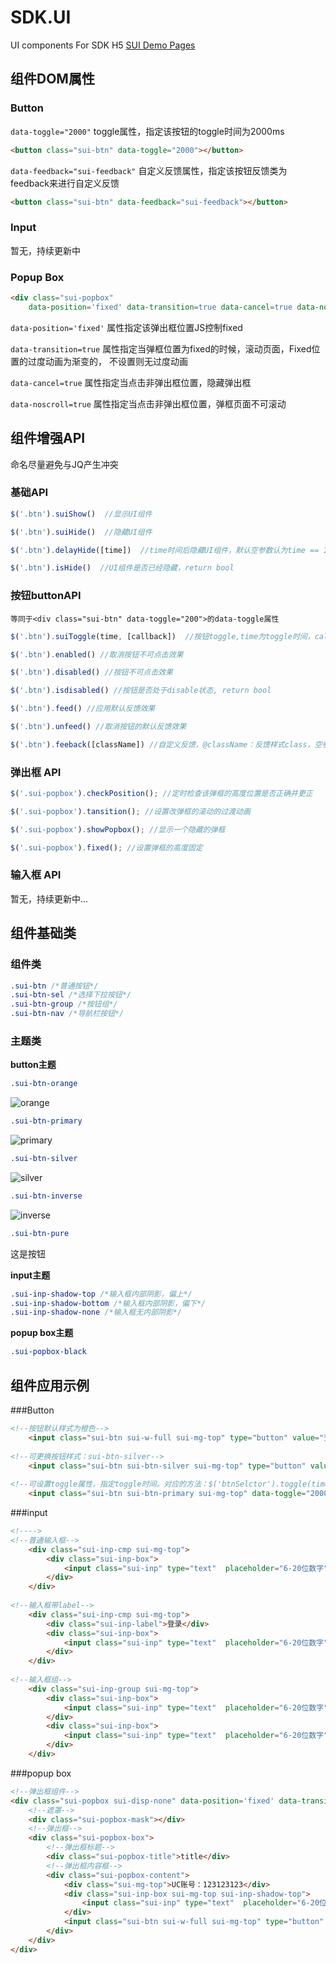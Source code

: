 SDK.UI
======

UI components For SDK H5 [SUI Demo Pages](http://switer.github.com/SDK.UI/)

## 组件DOM属性

### Button

<code>data-toggle="2000"</code> toggle属性，指定该按钮的toggle时间为2000ms
```html
<button class="sui-btn" data-toggle="2000"></button>
```
<code>data-feedback="sui-feedback"</code> 自定义反馈属性，指定该按钮反馈类为feedback来进行自定义反馈
```html
<button class="sui-btn" data-feedback="sui-feedback"></button>
```
### Input

暂无，持续更新中

### Popup Box
```html
<div class="sui-popbox" 
	data-position='fixed' data-transition=true data-cancel=true data-noscroll='true'></div>
```
`data-position='fixed'` 属性指定该弹出框位置JS控制fixed

`data-transition=true` 属性指定当弹框位置为fixed的时候，滚动页面，Fixed位置的过度动画为渐变的，
不设置则无过度动画

`data-cancel=true` 属性指定当点击非弹出框位置，隐藏弹出框

`data-noscroll=true` 属性指定当点击非弹出框位置，弹框页面不可滚动


## 组件增强API
命名尽量避免与JQ产生冲突  

### 基础API

```javascript
$('.btn').suiShow()  //显示UI组件
```
```javascript
$('.btn').suiHide()  //隐藏UI组件
```
```javascript
$('.btn').delayHide([time])  //time时间后隐藏UI组件，默认空参数认为time == 100
```
```javascript
$('.btn').isHide()  //UI组件是否已经隐藏，return bool
```

### 按钮buttonAPI

`等同于<div class="sui-btn" data-toggle="200">的data-toggle属性`
```javascript
$('.btn').suiToggle(time, [callback])  //按钮toggle,time为toggle时间，callba为toggle完成的回调
```
```javascript
$('.btn').enabled() //取消按钮不可点击效果
```
```javascript
$('.btn').disabled() //按钮不可点击效果
```
```javascript
$('.btn').isdisabled() //按钮是否处于disable状态, return bool
```
```javascript
$('.btn').feed() //应用默认反馈效果
```
```javascript
$('.btn').unfeed() //取消按钮的默认反馈效果
```
```javascript
$('.btn').feeback([className]) //自定义反馈，@className：反馈样式class，空参数默认为：sui-feedback
```

### 弹出框 API
```javascript
$('.sui-popbox').checkPosition(); //定时检查该弹框的高度位置是否正确并更正
```
```javascript
$('.sui-popbox').tansition(); //设置改弹框的滚动的过渡动画
```
```javascript
$('.sui-popbox').showPopbox(); //显示一个隐藏的弹框
```
```javascript
$('.sui-popbox').fixed(); //设置弹框的高度固定
```
### 输入框 API

暂无，持续更新中...

## 组件基础类

### 组件类
```css
.sui-btn /*普通按钮*/
.sui-btn-sel /*选择下拉按钮*/
.sui-btn-group /*按钮组*/
.sui-btn-nav /*导航栏按钮*/
```
### 主题类
**button主题**

```css
.sui-btn-orange 
```
![orange](https://raw.github.com/switer/resource/master/btn-orange.png)
```css
.sui-btn-primary
```
![primary](https://raw.github.com/switer/resource/master/btn-pure.png)
```css
.sui-btn-silver
```
![silver](https://raw.github.com/switer/resource/master/btn-silver.png)
```css
.sui-btn-inverse
```
![inverse](https://raw.github.com/switer/resource/master/btn-inverse.png)
```css
.sui-btn-pure
```
这是按钮

**input主题**
```css
.sui-inp-shadow-top /*输入框内部阴影，偏上*/
.sui-inp-shadow-bottom /*输入框内部阴影，偏下*/
.sui-inp-shadow-none /*输入框无内部阴影*/
```

**popup box主题**
```css
.sui-popbox-black
```


## 组件应用示例

###Button
```html
<!--按钮默认样式为橙色-->
    <input class="sui-btn sui-w-full sui-mg-top" type="button" value="登录">
    
<!--可更换按钮样式：sui-btn-silver-->
    <input class="sui-btn sui-btn-silver sui-mg-top" type="button" value="修改密码">
    
<!--可设置toggle属性，指定toggle时间。对应的方法：$('btnSelctor').toggle(time, callback)-->
    <input class="sui-btn sui-btn-primary sui-mg-top" data-toggle="2000" type="button" value="toggle">
```
###input
```html
<!---->
<!--普通输入框-->
    <div class="sui-inp-cmp sui-mg-top">
		<div class="sui-inp-box">
			<input class="sui-inp" type="text"  placeholder="6-20位数字" />
		</div>
	</div>
    
<!--输入框带label-->
    <div class="sui-inp-cmp sui-mg-top">
        <div class="sui-inp-label">登录</div>
		<div class="sui-inp-box">
			<input class="sui-inp" type="text"  placeholder="6-20位数字" />
		</div>
	</div>
    
<!--输入框组-->
    <div class="sui-inp-group sui-mg-top">
    	<div class="sui-inp-box">
			<input class="sui-inp" type="text"  placeholder="6-20位数字" />
		</div>
		<div class="sui-inp-box">
			<input class="sui-inp" type="text"  placeholder="6-20位数字" />
		</div>
	</div>
```
        
###popup box
```html
<!--弹出框组件-->
<div class="sui-popbox sui-disp-none" data-position='fixed' data-transition=true data-cancel=true id="box1">
	<!--遮罩-->
	<div class="sui-popbox-mask"></div>
	<!--弹出框-->
	<div class="sui-popbox-box">
		<!--弹出框标题-->
		<div class="sui-popbox-title">title</div>
		<!--弹出框内容框-->
		<div class="sui-popbox-content">
			<div class="sui-mg-top">UC账号：123123123</div>
			<div class="sui-inp-box sui-mg-top sui-inp-shadow-top">
				<input class="sui-inp" type="text"  placeholder="6-20位数字" />
			</div>
			<input class="sui-btn sui-w-full sui-mg-top" type="button" value="注册">
		</div>
	</div>
</div>
```










